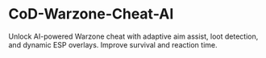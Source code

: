 # CoD-Warzone-Cheat-AI
Unlock AI-powered Warzone cheat with adaptive aim assist, loot detection, and dynamic ESP overlays. Improve survival and reaction time.

